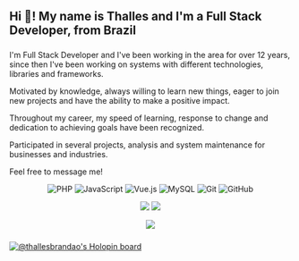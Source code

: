 <h2 align="left">Hi 👋! My name is Thalles and I'm a Full Stack Developer, from Brazil</h2>

###

<p align="left">I'm Full Stack Developer and I've been working in the area for over 12 years, since then I've been working on systems with different technologies, libraries and frameworks.</p>
<p align="left">Motivated by knowledge, always willing to learn new things, eager to join new projects and have the ability to make a positive impact.</p>
<p align="left">Throughout my career, my speed of learning, response to change and dedication to achieving goals have been recognized.</p>
<p align="left">Participated in several projects, analysis and system maintenance for businesses and industries.</p>
<p align="left">Feel free to message me!</p>

<!-- TECNOLOGIAS -->
<div align="center">

![PHP](https://img.shields.io/badge/PHP-black?style=flat-square&logo=php)
![JavaScript](https://img.shields.io/badge/JavaScript-black?style=flat-square&logo=javascript)
![Vue.js](https://img.shields.io/badge/Vue.js-black?style=flat-square&logo=Vue.js)
![MySQL](https://img.shields.io/badge/MySQL-black?style=flat-square&logo=mysql)
![Git](https://img.shields.io/badge/Git-black?style=flat-square&logo=git)
![GitHub](https://img.shields.io/badge/GitHub-black?style=flat-square&logo=github)

</div>

<!-- REDES SOCIAIS -->
<div align="center">
  <a href="https://instagram.com/thallesbran" target="_blank"><img src="https://img.shields.io/badge/-Instagram-%23E4405F?style=for-the-badge&logo=instagram&logoColor=white" target="_blank"></a>
  <a href="https://www.linkedin.com/in/thallesbrandao/" target="_blank"><img src="https://img.shields.io/badge/-LinkedIn-%230077B5?style=for-the-badge&logo=linkedin&logoColor=white" target="_blank"></a>  
  
  ![](https://visitor-badge.glitch.me/badge?page_id=thallesbran)
</div>

###
[![@thallesbrandao's Holopin board](https://holopin.io/api/user/board?user=thallesbrandao)](https://holopin.io/@thallesbrandao)
